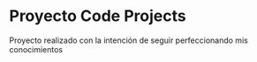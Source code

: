 # Proyecto Code Projects

Proyecto realizado con la intención de seguir perfeccionando mis conocimientos